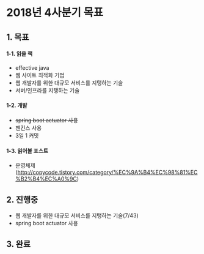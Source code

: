 # 2018년 4사분기 목표

## 1. 목표
#### 1-1. 읽을 책
- effective java
- 웹 사이트 최적화 기법
- 웹 개발자를 위한 대규모 서비스를 지탱하는 기술
- 서버/인프라를 지탱하는 기술

#### 1-2. 개발
- ~~spring boot actuator 사용~~
- 젠킨스 사용
- 3일 1 커밋

#### 1-3. 읽어볼 포스트
- 운영체제 (http://copycode.tistory.com/category/%EC%9A%B4%EC%98%81%EC%B2%B4%EC%A0%9C)

## 2. 진행중
- 웹 개발자를 위한 대규모 서비스를 지탱하는 기술(7/43)
- spring boot actuator 사용

## 3. 완료
